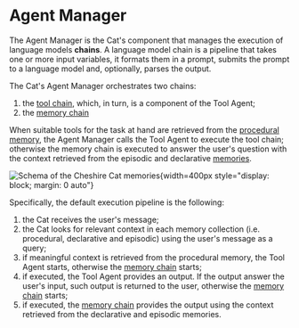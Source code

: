 # Agent Manager

The Agent Manager is the Cat's component that manages the execution of language models **chains**.
A language model chain is a pipeline that takes one or more input variables, it formats them in a prompt,
submits the prompt to a language model and, optionally, parses the output.

The Cat's Agent Manager orchestrates two chains: 

1. the [tool chain](tool_chain.md), which, in turn, is a component of the Tool Agent;
2. the [memory chain](memory_chain.md)

When suitable tools for the task at hand are retrieved from the [procedural memory](../memory/long_term_memory.md),
the Agent Manager calls the Tool Agent to execute the tool chain; otherwise the memory chain is executed to answer the user's
question with the context retrieved from the episodic and declarative [memories](../memory/long_term_memory.md).

![Schema of the Cheshire Cat memories](../../../assets/img/diagrams/agent-manager.jpg){width=400px style="display: block; margin: 0 auto"}

Specifically, the default execution pipeline is the following:

1. the Cat receives the user's message;
2. the Cat looks for relevant context in each memory collection (i.e. procedural, declarative and episodic) using the user's message as a query;
3. if meaningful context is retrieved from the procedural memory, the Tool Agent starts, otherwise the [memory chain](memory_chain.md) starts;
4. if executed, the Tool Agent provides an output. If the output answer the user's input, such output is returned to the user, otherwise the [memory chain](memory_chain.md) starts;
5. if executed, the [memory chain](memory_chain.md) provides the output using the context retrieved from the declarative and episodic memories.
